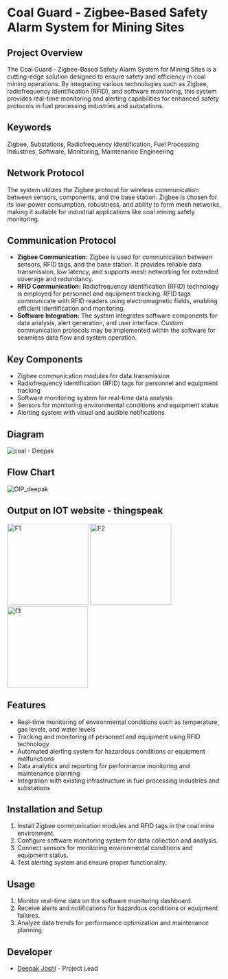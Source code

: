 # Coal Guard - Zigbee-Based Safety Alarm System for Mining Sites

## Project Overview

The Coal Guard - Zigbee-Based Safety Alarm System for Mining Sites is a cutting-edge solution designed to ensure safety and efficiency in coal mining operations. By integrating various technologies such as Zigbee, radiofrequency identification (RFID), and software monitoring, this system provides real-time monitoring and alerting capabilities for enhanced safety protocols in fuel processing industries and substations.

## Keywords

Zigbee, Substations, Radiofrequency Identification, Fuel Processing Industries, Software, Monitoring, Maintenance Engineering

## Network Protocol

The system utilizes the Zigbee protocol for wireless communication between sensors, components, and the base station. Zigbee is chosen for its low-power consumption, robustness, and ability to form mesh networks, making it suitable for industrial applications like coal mining safety monitoring.

## Communication Protocol

- **Zigbee Communication:** Zigbee is used for communication between sensors, RFID tags, and the base station. It provides reliable data transmission, low latency, and supports mesh networking for extended coverage and redundancy.
- **RFID Communication:** Radiofrequency identification (RFID) technology is employed for personnel and equipment tracking. RFID tags communicate with RFID readers using electromagnetic fields, enabling efficient identification and monitoring.
- **Software Integration:** The system integrates software components for data analysis, alert generation, and user interface. Custom communication protocols may be implemented within the software for seamless data flow and system operation.

## Key Components

- Zigbee communication modules for data transmission
- Radiofrequency identification (RFID) tags for personnel and equipment tracking
- Software monitoring system for real-time data analysis
- Sensors for monitoring environmental conditions and equipment status
- Alerting system with visual and audible notifications

## Diagram
![coal - Deepak](https://github.com/deepak99975/Zigbee-Based-Safety-Alarm-System-for-Mining-Sites/assets/136265214/5238dc6f-eaf9-4c22-976e-de6b3eb9f729)


## Flow Chart

![OIP_deepak](https://github.com/deepak99975/Zigbee-Based-Safety-Alarm-System-for-Mining-Sites/assets/136265214/8cc9c380-20d5-43ca-87a4-1cc855457141)

## Output on IOT website - thingspeak

<img width="189" alt="F1" src="https://github.com/deepak99975/Zigbee-Based-Safety-Alarm-System-for-Mining-Sites/assets/136265214/be332c6e-4ade-4ebf-b0d7-7a93dae52dc7">
<img width="189" alt="F2" src="https://github.com/deepak99975/Zigbee-Based-Safety-Alarm-System-for-Mining-Sites/assets/136265214/8dd175de-6ee3-4989-86c9-f18b0b24b6cc">
<img width="188" alt="f3" src="https://github.com/deepak99975/Zigbee-Based-Safety-Alarm-System-for-Mining-Sites/assets/136265214/ae7b0755-1f0d-4b08-a226-43de17c65921">


## Features

- Real-time monitoring of environmental conditions such as temperature, gas levels, and water levels
- Tracking and monitoring of personnel and equipment using RFID technology
- Automated alerting system for hazardous conditions or equipment malfunctions
- Data analytics and reporting for performance monitoring and maintenance planning
- Integration with existing infrastructure in fuel processing industries and substations

## Installation and Setup

1. Install Zigbee communication modules and RFID tags in the coal mine environment.
2. Configure software monitoring system for data collection and analysis.
3. Connect sensors for monitoring environmental conditions and equipment status.
4. Test alerting system and ensure proper functionality.

## Usage

1. Monitor real-time data on the software monitoring dashboard.
2. Receive alerts and notifications for hazardous conditions or equipment failures.
3. Analyze data trends for performance optimization and maintenance planning.

## Developer

- [Deepak Joshi]([link-to-your-profile](https://github.com/deepak99975)) - Project Lead
